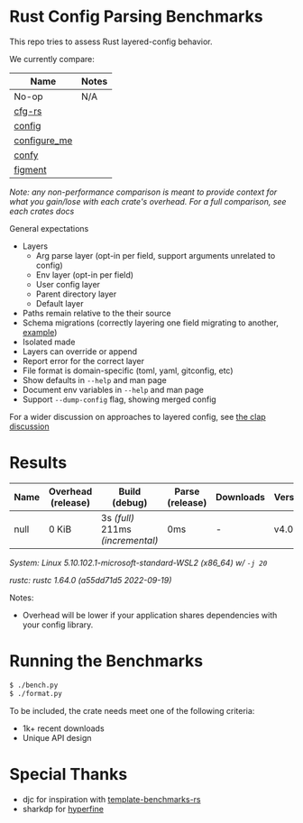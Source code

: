 # Rust Config Parsing Benchmarks

This repo tries to assess Rust layered-config behavior.

We currently compare:

Name                                                 | Notes
-----------------------------------------------------|------
No-op                                                | N/A
[cfg-rs](https://github.com/leptonyu/cfg-rs)  |
[config](https://github.com/mehcode/config-rs)  |
[configure_me](https://github.com/kixunil/configure_me)  |
[confy](https://github.com/rust-cli/confy)           |
[figment](https://github.com/SergioBenitez/Figment)  |

*Note: any non-performance comparison is meant to provide context for what you
gain/lose with each crate's overhead.  For a full comparison, see each crates
docs*

General expectations
- Layers
  - Arg parse layer (opt-in per field, support arguments unrelated to config)
  - Env layer (opt-in per field)
  - User config layer
  - Parent directory layer
  - Default layer
- Paths remain relative to the their source
- Schema migrations (correctly layering one field migrating to another, [example](https://github.com/crate-ci/cargo-release/commit/97170451d4a0d7b4b42032cee9507f6c67b898be#diff-cba64c21ab992eaad29fce147a08f4560a4769bc14682b8a96081a5fd02dbecd))
- Isolated made
- Layers can override or append
- Report error for the correct layer
- File format is domain-specific (toml, yaml, gitconfig, etc)
- Show defaults in `--help` and man page
- Document env variables in `--help` and man page
- Support `--dump-config` flag, showing merged config

For a wider discussion on approaches to layered config, see [the clap discussion](https://github.com/clap-rs/clap/discussions/2763)

# Results

Name | Overhead (release) | Build (debug) | Parse (release) | Downloads | Version
-----|--------------------|---------------|-----------------|-----------|--------
null | 0 KiB | 3s *(full)* <br/>211ms *(incremental)* | 0ms | - | v4.0.1

*System: Linux 5.10.102.1-microsoft-standard-WSL2 (x86_64) w/ `-j 20`*

*rustc: rustc 1.64.0 (a55dd71d5 2022-09-19)*

Notes:
- Overhead will be lower if your application shares dependencies with your config library.

# Running the Benchmarks

```bash
$ ./bench.py
$ ./format.py
```

To be included, the crate needs meet one of the following criteria:
- 1k+ recent downloads
- Unique API design

# Special Thanks

- djc for inspiration with [template-benchmarks-rs](https://github.com/djc/template-benchmarks-rs)
- sharkdp for [hyperfine](https://github.com/sharkdp/hyperfine)
